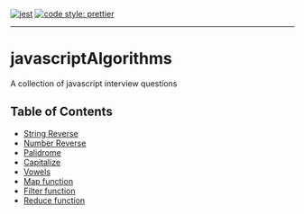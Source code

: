 [![jest](https://jestjs.io/img/jest-badge.svg)](https://github.com/facebook/jest)
[![code style: prettier](https://img.shields.io/badge/code_style-prettier-ff69b4.svg?style=flat-square)](https://github.com/prettier/prettier)

------------------------------------------------------------------------
# javascriptAlgorithms
A collection of javascript interview questions


## Table of Contents

- [String Reverse](https://github.com/xargr/javascriptAlgorithms/blob/master/stringReverse.js)
- [Number Reverse](https://github.com/xargr/javascriptAlgorithms/blob/master/numberReverse.js)
- [Palidrome](https://github.com/xargr/javascriptAlgorithms/blob/master/palidrome.js)
- [Capitalize](https://github.com/xargr/javascriptAlgorithms/blob/master/capitalize.js)
- [Vowels](https://github.com/xargr/javascriptAlgorithms/blob/master/vowels.js)
- [Map function](https://github.com/xargr/javascriptAlgorithms/blob/master/map.js)
- [Filter function](https://github.com/xargr/javascriptAlgorithms/blob/master/filter.js)
- [Reduce function](https://github.com/xargr/javascriptAlgorithms/blob/master/reduce.js
)



